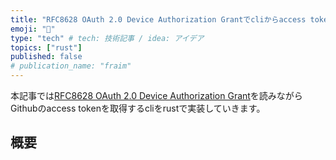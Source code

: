 ```yaml
---
title: "RFC8628 OAuth 2.0 Device Authorization Grantでcliからaccess tokenを取得する"
emoji: "🦀"
type: "tech" # tech: 技術記事 / idea: アイデア
topics: ["rust"]
published: false
# publication_name: "fraim"
---
```


本記事では[RFC8628 OAuth 2.0 Device Authorization Grant](https://datatracker.ietf.org/doc/html/rfc8628)を読みながらGithubのaccess tokenを取得するcliをrustで実装していきます。

## 概要


